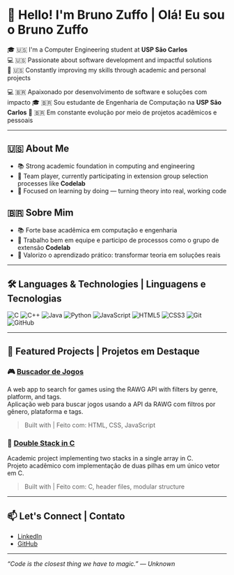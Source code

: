 # 👋 Hello! I'm Bruno Zuffo | Olá! Eu sou o Bruno Zuffo

🎓 🇺🇸 I'm a Computer Engineering student at **USP São Carlos**  
💻 🇺🇸 Passionate about software development and impactful solutions  
🌱 🇺🇸 Constantly improving my skills through academic and personal projects  

💻 🇧🇷 Apaixonado por desenvolvimento de software e soluções com impacto
🎓 🇧🇷 Sou estudante de Engenharia de Computação na **USP São Carlos**
🌱 🇧🇷 Em constante evolução por meio de projetos acadêmicos e pessoais

---

## 🇺🇸 About Me

- 📚 Strong academic foundation in computing and engineering
- 🤝 Team player, currently participating in extension group selection processes like **Codelab**
- 🚀 Focused on learning by doing — turning theory into real, working code

## 🇧🇷 Sobre Mim

- 📚 Forte base acadêmica em computação e engenharia
- 🤝 Trabalho bem em equipe e participo de processos como o grupo de extensão **Codelab**
- 🚀 Valorizo o aprendizado prático: transformar teoria em soluções reais

---

## 🛠️ Languages & Technologies | Linguagens e Tecnologias

![C](https://img.shields.io/badge/-C-00599C?logo=c&logoColor=white)
![C++](https://img.shields.io/badge/-C++-00599C?logo=c%2B%2B&logoColor=white)
![Java](https://img.shields.io/badge/-Java-007396?logo=java&logoColor=white)
![Python](https://img.shields.io/badge/-Python-3776AB?logo=python&logoColor=white)
![JavaScript](https://img.shields.io/badge/-JavaScript-F7DF1E?logo=javascript&logoColor=000)
![HTML5](https://img.shields.io/badge/-HTML5-E34F26?logo=html5&logoColor=white)
![CSS3](https://img.shields.io/badge/-CSS3-1572B6?logo=css3&logoColor=white)
![Git](https://img.shields.io/badge/-Git-F05032?logo=git&logoColor=white)
![GitHub](https://img.shields.io/badge/-GitHub-181717?logo=github&logoColor=white)

---

## 📌 Featured Projects | Projetos em Destaque

### 🎮 [Buscador de Jogos](https://github.com/BrunoZuffo/BuscadorDeJogos)
A web app to search for games using the RAWG API with filters by genre, platform, and tags.  
Aplicação web para buscar jogos usando a API da RAWG com filtros por gênero, plataforma e tags.  
> Built with | Feito com: HTML, CSS, JavaScript

### 🧩 [Double Stack in C](https://github.com/BrunoZuffo/DoubleStack)
Academic project implementing two stacks in a single array in C.  
Projeto acadêmico com implementação de duas pilhas em um único vetor em C.  
> Built with | Feito com: C, header files, modular structure

---

## 📫 Let's Connect | Contato

- [LinkedIn](https://www.linkedin.com/in/bruno-zuffo-351849295/)
- [GitHub](https://github.com/BrunoZuffo)

---

_“Code is the closest thing we have to magic.” — Unknown_
